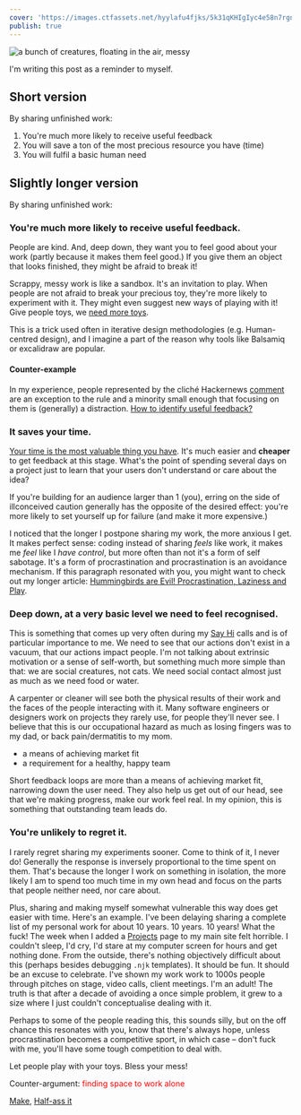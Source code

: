 ```yaml
---
cover: 'https://images.ctfassets.net/hyylafu4fjks/5k31qKHIgIyc4e58n7rgnc/d44fa1feafea819ef03bfe228625aa98/Untitled_Artwork_13.png'
publish: true
---
```

<img src="https://www.potato.horse/_next/image?url=https%3A%2F%2Fimages.ctfassets.net%2Fhyylafu4fjks%2F5k31qKHIgIyc4e58n7rgnc%2Fd44fa1feafea819ef03bfe228625aa98%2FUntitled_Artwork_13.png&w=3840&q=75" alt="a bunch of creatures, floating in the air, messy">

I'm writing this post as a reminder to myself. 

## Short version

By sharing unfinished work:

1. You're much more likely to receive useful feedback
2. You will save a ton of the most precious resource you have (time)
3. You will fulfil a basic human need

## Slightly longer version

By sharing unfinished work:

### You're much more likely to receive useful feedback.

People are kind. And, deep down, they want you to feel good about your work (partly because it makes them feel good.) If you give them an object that looks finished, they might be afraid to break it! 

Scrappy, messy work is like a sandbox. It's an invitation to play. When people are not afraid to break your precious toy, they're more likely to experiment with it. They might even suggest new ways of playing with it! Give people toys, we [need more toys](<../Here's a List of Toys>).

This is a trick used often in iterative design methodologies (e.g. Human-centred design), and I imagine a part of the reason why tools like Balsamiq or excalidraw are popular.

#### Counter-example
In my experience, people represented by the cliché Hackernews [comment](https://news.ycombinator.com/item?id=9224) are an exception to the rule and a minority small enough that focusing on them is (generally) a distraction. [How to identify useful feedback?](<../How to identify useful feedback?>)

### It saves your time.

[Your time is the most valuable thing you have](<../Your time is the most valuable thing you have>). It's much easier and **cheaper** to get feedback at this stage. What's the point of spending several days on a project just to learn that your users don't understand or care about the idea? 

If you're building for an audience larger than 1 (you), erring on the side of illconceived caution generally has the opposite of the desired effect: you're more likely to set yourself up for failure (and make it more expensive.) 

I noticed that the longer I postpone sharing my work, the more anxious I get. It makes perfect sense: coding instead of sharing *feels* like work, it makes me *feel* like I *have control*, but more often than not it's a form of self sabotage. It's a form of procrastination and procrastination is an avoidance mechanism. If this paragraph resonated with you, you might want to check out my longer article: [Hummingbirds are Evil! Procrastination, Laziness and Play](https://sonnet.io/posts/hummingbirds/).



### Deep down, at a very basic level we need to feel recognised.

This is something that comes up very often during my [Say Hi](https://sonnet.io/posts/hi) calls and is of particular importance to me. We need to see that our actions don't exist in a vacuum, that our actions impact people. I'm not talking about extrinsic motivation or a sense of self-worth, but something much more simple than that: we are social creatures, not cats. We need social contact almost just as much as we need food or water.

A carpenter or cleaner will see both the physical results of their work and the faces of the people interacting with it. Many software engineers or designers work on projects they rarely use, for people they'll never see. I believe that this is our occupational hazard as much as losing fingers was to my dad, or back pain/dermatitis to my mom.

- a means of achieving market fit
- a requirement for a healthy, happy team

Short feedback loops are more than a means of achieving market fit, narrowing down the user need. They also help us get out of our head, see that we're making progress, make our work feel real. In my opinion, this is something that outstanding team leads do.


### You're unlikely to regret it.

I rarely regret sharing my experiments sooner. Come to think of it, I never do! Generally the response is inversely proportional to the time spent on them. That's because the longer I work on something in isolation, the more likely I am to spend too much time in my own head and focus on the parts that people neither need, nor care about. 

Plus, sharing and making myself somewhat vulnerable this way does get easier with time. Here's an example. I've been delaying sharing a complete list of my personal work for about 10 years. 10 years. 10 years! What the fuck! The week when I added a [Projects](https://sonnet.io/projects) page to my main site felt horrible. I couldn't sleep, I'd cry, I'd stare at my computer screen for hours and get nothing done. From the outside, there's nothing objectively difficult about this (perhaps besides debugging `.njk` templates). It should be fun. It should be an excuse to celebrate. I've shown my work work to 1000s people through pitches on stage, video calls, client meetings. I'm an adult! The truth is that after a decade of avoiding a once simple problem, it grew to a size where I just couldn't conceptualise dealing with it.

Perhaps to some of the people reading this, this sounds silly, but on the off chance this resonates with you, know that there's always hope, unless procrastination becomes a competitive sport, in which case – don't fuck with me, you'll have some tough competition to deal with.

Let people play with your toys. Bless your mess!

Counter-argument: <span style="color: red">finding space to work alone</span>

[Make](<../Make>),  [Half-ass it](<../Half-ass it>)


